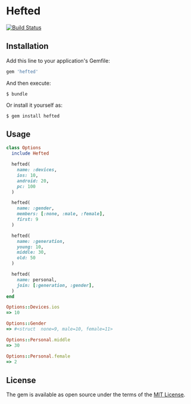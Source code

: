 # Hefted

[![Build Status](https://travis-ci.org/weathare/hefted.svg?branch=master)](https://travis-ci.org/weathare/hefted)

## Installation

Add this line to your application's Gemfile:

```ruby
gem 'hefted'
```

And then execute:

    $ bundle

Or install it yourself as:

    $ gem install hefted

## Usage

```ruby
class Options
  include Hefted

  hefted(
    name: :devices,
    ios: 10,
    android: 20,
    pc: 100
  )

  hefted(
    name: :gender,
    members: [:none, :male, :female],
    first: 9
  )

  hefted(
    name: :generation,
    young: 10,
    middle: 30,
    old: 50
  )

  hefted(
    name: personal,
    join: [:generation, :gender],
  )
end

Options::Devices.ios
=> 10

Options::Gender
=> #<struct  none=9, male=10, female=11>

Options::Personal.middle
=> 30

Options::Personal.female
=> 2
```

## License

The gem is available as open source under the terms of the [MIT License](http://opensource.org/licenses/MIT).
